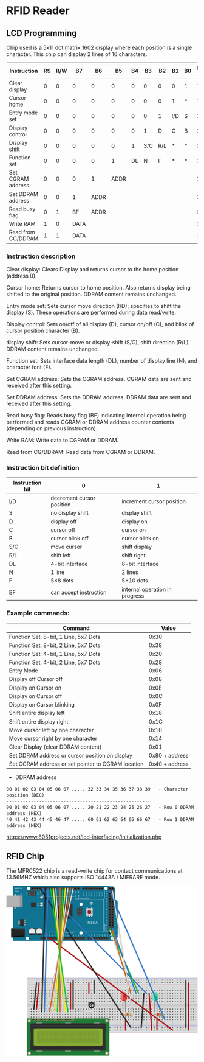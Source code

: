 # RFID Reader


## LCD Programming

Chip used is a 5x11 dot matrix 1602 display where each position is a single character. This chip can display 2 lines of 16 characters.


| Instruction        | RS | R/W | B7 | B6 | B5 | B4 | B3 | B2 | B1 | B0 | Execution Time |
|--------------------|----|-----|----|----|----|----|----|----|----|----|----------------|
| Clear display      | 0  | 0   | 0  | 0  | 0  | 0  | 0  | 0  | 0  | 1  | 1.52 ms |
| Cursor home        | 0  | 0   | 0  | 0  | 0  | 0  | 0  | 0  | 1  | *  | 1.52 ms | 
| Entry mode set     | 0  | 0   | 0  | 0  | 0  | 0  | 0  | 1  | I/D| S  | 37 μs   | 
| Display control    | 0  | 0   | 0  | 0  | 0  | 0  | 1  | D  | C  | B  | 37 μs   |
| Display shift      | 0  | 0   | 0  | 0  | 0  | 1  | S/C| R/L| *  | *  | 37 μs   |
| Function set       | 0  | 0   | 0  | 0  | 1  | DL | N  | F  | *  | *  | 37 μs   |
| Set CGRAM address  | 0  | 0   | 0  | 1  |ADDR|    |    |    |    |    | 37 μs   |
| Set DDRAM address  | 0  | 0   | 1  |ADDR|    |    |    |    |    |    | 37 μs   |
| Read busy flag     | 0  | 1   | BF |ADDR|    |    |    |    |    |    | 0 μs    |
| Write RAM          | 1  | 0   |DATA|    |    |    |    |    |    |    | 37 μs   |
| Read from CG/DDRAM | 1  | 1   |DATA|    |    |    |    |    |    |    | 37 μs   |

### Instruction description

Clear display:      Clears Display and returns cursor to the home position (address 0).

Cursor home:        Returns cursor to home position. Also returns display being shifted to the original position. DDRAM content remains unchanged. 	

Entry mode set:     Sets cursor move direction (I/D); specifies to shift the display (S). These operations are performed during data read/write. 	

Display control:    Sets on/off of all display (D), cursor on/off (C), and blink of cursor position character (B). 	

display shift: 	    Sets cursor-move or display-shift (S/C), shift direction (R/L). DDRAM content remains unchanged. 	

Function set: 	    Sets interface data length (DL), number of display line (N), and character font (F). 	

Set CGRAM address:  Sets the CGRAM address. CGRAM data are sent and received after this setting. 	

Set DDRAM address:  Sets the DDRAM address. DDRAM data are sent and received after this setting. 	

Read busy flag:  	  Reads busy flag (BF) indicating internal operation being performed and reads CGRAM or DDRAM address counter contents (depending on previous instruction). 	

Write RAM: 	        Write data to CGRAM or DDRAM. 	

Read from CG/DDRAM: Read data from CGRAM or DDRAM. 	


### Instruction bit definition

| Instruction bit | 0                         | 1                               |
|-----------------|---------------------------|---------------------------------|
| I/D             | decrement cursor position | increment cursor position       |
| S               | no display shift          | display shift                   |
| D               | display off               | display on                      |
| C               | cursor off                | cursor on                       |
| B               | cursor blink off          | cursor blink on                 |
| S/C             | move cursor               | shift display                   |
| R/L             | shift left                | shift right                     |
| DL              | 4-bit interface           | 8-bit interface                 |
| N               | 1 line                    | 2 lines                         |
| F               | 5×8 dots                  | 5×10 dots                       |
| BF              | can accept instruction    | internal operation in progress  |


### Example commands:

| Command | Value |
|-------|---------|
| Function Set: 8-bit, 1 Line, 5x7 Dots | 0x30 | 
| Function Set: 8-bit, 2 Line, 5x7 Dots | 0x38 | 
| Function Set: 4-bit, 1 Line, 5x7 Dots | 0x20 | 
| Function Set: 4-bit, 2 Line, 5x7 Dots | 0x28 | 
| Entry Mode                            | 0x06 |
| Display off Cursor off                | 0x08 |
| Display on Cursor on                  | 0x0E |
| Display on Cursor off                 | 0x0C |
| Display on Cursor blinking            | 0x0F |
| Shift entire display left             | 0x18 |
| Shift entire display right            | 0x1C |
| Move cursor left by one character     | 0x10 |
| Move cursor right by one character    | 0x14 |
| Clear Display (clear DDRAM content)   | 0x01 |
| Set DDRAM address or cursor position on display   | 0x80 + address |
| Set CGRAM address or set pointer to CGRAM location | 0x40 + address |

* DDRAM address
```
00 01 02 03 04 05 06 07 ..... 32 33 34 35 36 37 38 39   - Character position (DEC)
-----------------------------------------------------
00 01 02 03 04 05 06 07 ..... 20 21 22 23 24 25 26 27   - Row 0 DDRAM address (HEX)
40 41 42 43 44 45 46 47 ..... 60 61 62 63 64 65 66 67   - Row 1 DDRAM address (HEX)
```

https://www.8051projects.net/lcd-interfacing/initialization.php


## RFID Chip

The MFRC522 chip is a read-write chip for contact communications at 13.56MHZ which also supports ISO 14443A / MIFRARE mode.


![Circuit](./arduino.svg)
